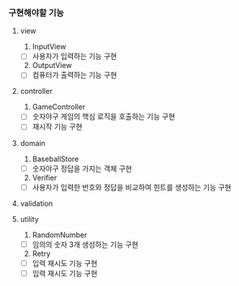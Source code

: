 ### 구현해야할 기능

1. view
   1. InputView
   - [ ] 사용자가 입력하는 기능 구현
   2. OutputView
   - [ ] 컴퓨터가 출력하는 기능 구현

2. controller
   1. GameController
   - [ ] 숫자야구 게임의 핵심 로직을 호출하는 기능 구현
   - [ ] 재시작 기능 구현

3. domain
   1. BaseballStore
   - [ ] 숫자야구 정답을 가지는 객체 구현
   2. Verifier
   - [ ] 사용자가 입력한 번호와 정답을 비교하여 힌트를 생성하는 기능 구현

4. validation

5. utility
   1. RandomNumber
   - [ ] 임의의 숫자 3개 생성하는 기능 구현
   2. Retry
   - [ ] 입력 재시도 기능 구현
   - [ ] 입력 재시도 기능 구현